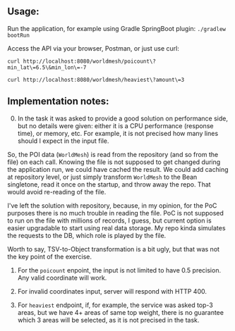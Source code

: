 ## Usage: 

Run the application, for example using Gradle SpringBoot plugin: `./gradlew bootRun`

Access the API via your browser, Postman, or just use curl:

`curl http://localhost:8080/worldmesh/poicount\?min_lat\=6.5\&min_lon\=-7`

`curl http://localhost:8080/worldmesh/heaviest\?amount\=3`



## Implementation notes:
0. In the task it was asked to provide a good solution on performance side, but no details were given:
either it is a CPU performance (response time), or memory, etc. 
For example, it is not precised how many lines should I expect in the input file.

So, the POI data (`WorldMesh`) is read from the repository (and so from the file) on each call. 
Knowing the file is not supposed to get changed during the application run, we could have cached the result.
We could add caching at repository level, or just simply transform `WorldMesh` to the Bean singletone, 
read it once on the startup, and throw away the repo. That would avoid re-reading of the file.

I've left the solution with repository, because, in my opinion, 
for the PoC purposes there is no much trouble in reading the file. 
PoC is not supposed to run on the file with millions of records, I guess, 
but current option is easier upgradable to start using real data storage. 
My repo kinda simulates the requests to the DB, which role is played by the file. 

Worth to say, TSV-to-Object transformation is a bit ugly, but that was not the key point of the exercise. 

1. For the `poicount` enpoint, the input is not limited to have 0.5 precision. 
Any valid coordinate will work.

2. For invalid coordinates input, server will respond with HTTP 400. 

3. For `heaviest` endpoint, if, for example, the service was asked top-3 areas, 
but we have 4+ areas of same top weight, there is no guarantee which 3 areas will be selected,
as it is not precised in the task.